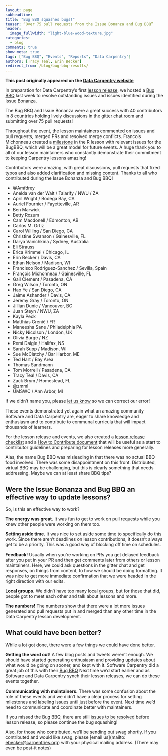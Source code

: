 ```yaml
---
layout: page
subheadline:
title: "Bug BBQ squashes bugs!"
teaser: “Over 75 pull requests from the Issue Bonanza and Bug BBQ”
header:
  image_fullwidth: "light-blue-wood-texture.jpg"
categories:
  - blog
comments: true
show_meta: true
tags: ["Bug BBQ", "Events", "Reports", "Data Carpentry"]
authors: [Tracy Teal, Erin Becker]
redirect_from: /blog/bug-bbq-results/
--- 
```


**This post originally appeared on the [Data Carpentry website](https://datacarpentry.org)**

In preparation for Data Carpentry’s first [lesson release](http://www.datacarpentry.org/blog/bug-bbq/), we hosted a [Bug BBQ](http://pad.software-carpentry.org/ecology-bug-bbq) last week to resolve outstanding issues and issues identified during the Issue Bonanza.

The Bug BBQ and Issue Bonanza were a great success with 40 contributors in 8 countries holding lively discussions in the [gitter chat room](https://gitter.im/data-carpentry/) and submitting over 75 pull requests!

Throughout the event, the lesson maintainers commented on issues and pull requests, merged PRs and resolved merge conflicts. Francois Michonneau created a [milestone](https://github.com/datacarpentry/R-ecology-lesson/milestone/1) in the R lesson with relevant issues for the BugBBQ, which will be a great model for future events. A huge thank you to all of our lesson maintainers who constantly demonstrate their commitment to keeping Carpentry lessons amazing!

Contributors were amazing, with great discussions, pull requests that fixed typos and also added clarification and missing content. Thanks to all who contributed during the Issue Bonanza and Bug BBQ!

- @Amfdrey
- Anelda van der Walt / Talarify / NWU  / ZA
- April Wright / Bodega Bay, CA
- Auriel Fournier / Fayetteville, AR
- Ben Marwick
- Betty Rozum
- Cam Macdonell / Edmonton, AB
- Carlos M. Ortiz
- Carol Willing / San Diego, CA
- Christine Swanson / Gainesville, FL
- Darya Vanichkina / Sydney, Australia
- Eli Strauss
- Erica Krimmel / Chicago, IL
- Erin Becker / Davis, CA
- Ethan Nelson / Madison, WI
- Francisco Rodriguez-Sanchez / Sevilla, Spain
- François Michonneau / Gainesville, FL
- Gail Clement / Pasadena, CA
- Greg Wilson / Toronto, ON
- Hao Ye / San Diego, CA
- Jaime Ashander / Davis, CA
- Jeremy Gray / Toronto, ON
- Jillian Dunic / Vancouver, BC
- Juan Steyn / NWU, ZA
- Kayla Peck
- Matthias Grenié / FR
- Maneesha Sane / Philadelphia PA
- Nicky Nicolson  / London, UK
- Olivia Burge / NZ
- Remi Daigle / Halifax, NS
- Sarah Supp / Madison, WI
- Sue McClatchy / Bar Harbor, ME
- Ted Hart / Bay Area
- Thomas Sandmann
- Tom Morrell / Pasadena, CA
- Tracy Teal / Davis, CA
- Zack Brym / Homestead, FL
- @zmml
- UMSWC / Ann Arbor, MI

If we didn’t name you, please [let us know](mailto:ebecker@carpentries.org) so we can correct our error!

These events demonstrated yet again what an amazing community Software and Data Carpentry are, eager to share knowledge and enthusiasm and to contribute to communal curricula that will impact thousands of learners.

For the lesson release and events, we also created a [lesson release checklist](https://github.com/datacarpentry/lesson-release/blob/master/release-checklist.md) and a [How to Contribute document](https://github.com/datacarpentry/lesson-release/blob/master/how-to-contribute.md) that will be useful as a start to contributor guidelines and preparing for lesson releases more generally.

Alas, the name Bug BBQ was misleading in that there was no actual BBQ food involved. There was some disappointment on this front. Distributed, virtual BBQ may be challenging, but this is clearly something that needs addressing. Maybe we can at least share BBQ tips?

## Were the Issue Bonanza and Bug BBQ an effective way to update lessons?

So, is this an effective way to work?

**The energy was great.** It was fun to get to work on pull requests while you knew other people were working on them too.

**Setting aside time.** It was nice to set aside some time to specifically do this work. Since there aren’t deadlines on lesson contributions, it doesn’t always get to be a priority. This was a good way of blocking off time on schedules.

**Feedback!** Usually when you’re working on PRs you get delayed feedback after you put in your PR and then get comments later from others or lesson maintainers. Here, we could ask questions in the gitter chat and get responses, on things from content, to how we should be doing formatting. It was nice to get more immediate confirmation that we were headed in the right direction with our edits.

**Local groups.** We didn’t have too many local groups, but for those that did, people got to meet each other and talk about lessons and more.

**The numbers!** The numbers show that there were a lot more issues generated and pull requests put in and merged than any other time in the Data Carpentry lesson development.

## What could have been better?

While a lot got done, there were a few things we could have done better.

**Getting the word out!** A few blog posts and tweets weren’t enough. We should have started generating enthusiasm and providing updates about what would be going on sooner, and kept with it. Software Carpentry did a great job of this with their [Bug BBQ](https://software-carpentry.org/blog/2016/08/bug-bbq.html) Next time we’d start earlier and as Software and Data Carpentry synch their lesson releases, we can do these events together.

**Communicating with maintainers.** There was some confusion about the role of these events and we didn’t have a clear process for setting milestones and labeling issues until just before the event. Next time we’d need to communicate and coordinate better with maintainers.

If you missed the Bug BBQ, there are still [issues to be resolved](http://pad.software-carpentry.org/ecology-bug-bbq) before lesson release, so please continue the bug squashing!

Also, for those who contributed, we’ll be sending out swag shortly. If you contributed and would like swag, please [email us](mailto: ebecker@carpentries.org) with your physical mailing address. (There may even be post-it notes)
